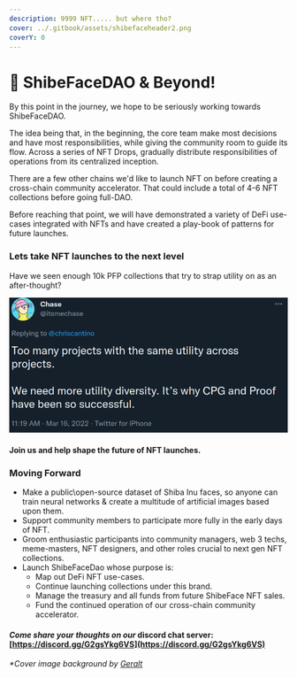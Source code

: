 ```yaml
---
description: 9999 NFT..... but where tho?
cover: ../.gitbook/assets/shibefaceheader2.png
coverY: 0
---
```


# 🤠 ShibeFaceDAO & Beyond!

By this point in the journey, we hope to be seriously working towards ShibeFaceDAO.

The idea being that, in the beginning, the core team make most decisions and have most responsibilities, while giving the community room to guide its flow. Across a series of NFT Drops, gradually distribute responsibilities of operations from its centralized inception. &#x20;

There are a few other chains we'd like to launch NFT on before creating a cross-chain community accelerator. That could include a total of 4-6 NFT collections before going full-DAO.

Before reaching that point, we will have demonstrated a variety of DeFi use-cases integrated with NFTs and have created a play-book of patterns for future launches. &#x20;

### Lets take NFT launches to the next level

Have we seen enough 10k PFP collections that try to strap utility on as an after-thought?&#x20;

![(source)](<../.gitbook/assets/image (13).png>)

#### Join us and help shape the future of NFT launches.

### Moving Forward

* Make a public\open-source dataset of Shiba Inu faces, so anyone can train neural networks & create a multitude of artificial images based upon them.
* Support community members to participate more fully in the early days of NFT.&#x20;
* Groom enthusiastic participants into community managers, web 3 techs, meme-masters, NFT designers, and other roles crucial to next gen NFT collections.
* Launch ShibeFaceDao whose purpose is:
  * Map out DeFi NFT use-cases.
  * Continue launching collections under this brand.
  * Manage the treasury and all funds from future ShibeFace NFT sales.
  * Fund the continued operation of our cross-chain community accelerator.

#### _Come share your thoughts on our_ discord chat server: [https://discord.gg/G2gsYkg6VS](https://discord.gg/G2gsYkg6VS)

_\*Cover image background by_ [_Geralt_](https://pixabay.com/users/geralt-9301/)
